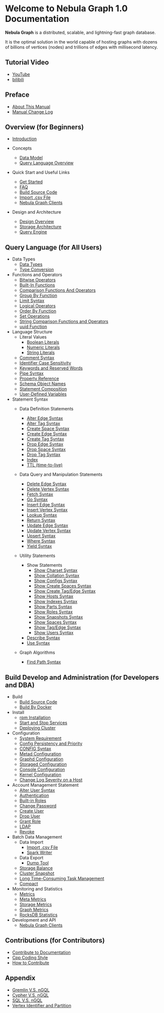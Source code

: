 # Welcome to Nebula Graph 1.0 Documentation

**Nebula Graph** is a distributed, scalable, and lightning-fast graph database.

It is the optimal solution in the world capable of hosting graphs with dozens of billions of vertices (nodes) and trillions of edges with millisecond latency.

## Tutorial Video

* [YouTube](https://www.youtube.com/channel/UC73V8q795eSEMxDX4Pvdwmw/)
* [bilibili](https://space.bilibili.com/472621355)

## Preface

* [About This Manual](0.about-this-manual.md)
* [Manual Change Log](CHANGELOG.md)

## Overview (for Beginners)

* [Introduction](1.overview/0.introduction.md)
* Concepts
  * [Data Model](1.overview/1.concepts/1.data-model.md)
  * [Query Language Overview](1.overview/1.concepts/2.nGQL-overview.md)
* Quick Start and Useful Links
  * [Get Started](1.overview/2.quick-start/1.get-started.md)
  * [FAQ](1.overview/2.quick-start/2.FAQ.md)
  * [Build Source Code](3.build-develop-and-administration/1.build/1.build-source-code.md)
  * [Import .csv File](3.build-develop-and-administration/5.storage-service-administration/data-import/import-csv-file.md)
  <!-- * [Ingest .sst File](3.build-develop-and-administration/5.storage-service-administration/data-import/download-and-ingest-sst-file.md) -->
  * [Nebula Graph Clients](1.overview/2.quick-start/3.supported-clients.md)

* Design and Architecture
  * [Design Overview](1.overview/3.design-and-architecture/1.design-and-architecture.md)
  * [Storage Architecture](1.overview/3.design-and-architecture/2.storage-design.md)
  * [Query Engine](1.overview/3.design-and-architecture/3.query-engine.md)

## Query Language (for All Users)

* Data Types
  * [Data Types](2.query-language/1.data-types/data-types.md)
  * [Type Conversion](2.query-language/1.data-types/type-conversion.md)
* Functions and Operators
  * [Bitwise Operators](2.query-language/2.functions-and-operators/bitwise-operators.md)
  * [Built-In Functions](2.query-language/2.functions-and-operators/built-in-functions.md)
  * [Comparison Functions And Operators](2.query-language/2.functions-and-operators/comparison-functions-and-operators.md)
  * [Group By Function](2.query-language/2.functions-and-operators/group-by-function.md)
  * [Limit Syntax](2.query-language/2.functions-and-operators/limit-syntax.md)
  * [Logical Operators](2.query-language/2.functions-and-operators/logical-operators.md)
  * [Order By Function](2.query-language/2.functions-and-operators/order-by-function.md)
  * [Set Operations](2.query-language/2.functions-and-operators/set-operations.md)
  * [String Comparison Functions and Operators](2.query-language/2.functions-and-operators/string-comparison-functions-and-operators.md)
  * [uuid Function](2.query-language/2.functions-and-operators/uuid.md)
* Language Structure
  * Literal Values
    * [Boolean Literals](2.query-language/3.language-structure/literal-values/boolean-literals.md)
    * [Numeric Literals](2.query-language/3.language-structure/literal-values/numeric-literals.md)
    * [String Literals](2.query-language/3.language-structure/literal-values/string-literals.md)
  * [Comment Syntax](2.query-language/3.language-structure/comment-syntax.md)
  * [Identifier Case Sensitivity](2.query-language/3.language-structure/identifier-case-sensitivity.md)
  * [Keywords and Reserved Words](2.query-language/3.language-structure/keywords-and-reserved-words.md)
  * [Pipe Syntax](2.query-language/3.language-structure/pipe-syntax.md)
  * [Property Reference](2.query-language/3.language-structure/property-reference.md)
  * [Schema Object Names](2.query-language/3.language-structure/schema-object-names.md)
  * [Statement Composition](2.query-language/3.language-structure/statement-composition.md)
  * [User-Defined Variables](2.query-language/3.language-structure/user-defined-variables.md)
* Statement Syntax
  * Data Definition Statements
    * [Alter Edge Syntax](2.query-language/4.statement-syntax/1.data-definition-statements/alter-edge-syntax.md)
    * [Alter Tag Syntax](2.query-language/4.statement-syntax/1.data-definition-statements/alter-tag-syntax.md)
    * [Create Space Syntax](2.query-language/4.statement-syntax/1.data-definition-statements/create-space-syntax.md)
    * [Create Edge Syntax](2.query-language/4.statement-syntax/1.data-definition-statements/create-edge-syntax.md)
    * [Create Tag Syntax](2.query-language/4.statement-syntax/1.data-definition-statements/create-tag-syntax.md)
    * [Drop Edge Syntax](2.query-language/4.statement-syntax/1.data-definition-statements/drop-edge-syntax.md)
    * [Drop Space Syntax](2.query-language/4.statement-syntax/1.data-definition-statements/drop-space-syntax.md)
    * [Drop Tag Syntax](2.query-language/4.statement-syntax/1.data-definition-statements/drop-tag-syntax.md)
    * [Index](2.query-language/4.statement-syntax/1.data-definition-statements/index.md)
    * [TTL (time-to-live)](2.query-language/4.statement-syntax/1.data-definition-statements/TTL.md)
  * Data Query and Manipulation Statements
    * [Delete Edge Syntax](2.query-language/4.statement-syntax/2.data-query-and-manipulation-statements/delete-edge-syntax.md)
    * [Delete Vertex Syntax](2.query-language/4.statement-syntax/2.data-query-and-manipulation-statements/delete-vertex-syntax.md)
    * [Fetch Syntax](2.query-language/4.statement-syntax/2.data-query-and-manipulation-statements/fetch-syntax.md)
    * [Go Syntax](2.query-language/4.statement-syntax/2.data-query-and-manipulation-statements/go-syntax.md)
    * [Insert Edge Syntax](2.query-language/4.statement-syntax/2.data-query-and-manipulation-statements/insert-edge-syntax.md)
    * [Insert Vertex Syntax](2.query-language/4.statement-syntax/2.data-query-and-manipulation-statements/insert-vertex-syntax.md)
    * [Lookup Syntax](2.query-language/4.statement-syntax/2.data-query-and-manipulation-statements/lookup-syntax.md)
    * [Return Syntax](2.query-language/4.statement-syntax/2.data-query-and-manipulation-statements/return-syntax.md)
    * [Update Edge Syntax](2.query-language/4.statement-syntax/2.data-query-and-manipulation-statements/update-edge-syntax.md)
    * [Update Vertex Syntax](2.query-language/4.statement-syntax/2.data-query-and-manipulation-statements/update-edge-syntax.md)
    * [Upsert Syntax](2.query-language/4.statement-syntax/2.data-query-and-manipulation-statements/upsert-syntax.md)
    * [Where Syntax](2.query-language/4.statement-syntax/2.data-query-and-manipulation-statements/where-syntax.md)
    * [Yield Syntax](2.query-language/4.statement-syntax/2.data-query-and-manipulation-statements/yield-syntax.md)

  * Utility Statements
    * Show Statements
      * [Show Charset Syntax](2.query-language/4.statement-syntax/3.utility-statements/show-statements/show-charset-syntax.md)
      * [Show Collation Syntax](2.query-language/4.statement-syntax/3.utility-statements/show-statements/show-collation-syntax.md)
      * [Show Configs Syntax](2.query-language/4.statement-syntax/3.utility-statements/show-statements/show-configs-syntax.md)
      * [Show Create Spaces Syntax](2.query-language/4.statement-syntax/3.utility-statements/show-statements/show-create-space-syntax.md)
      * [Show Create Tag/Edge Syntax](2.query-language/4.statement-syntax/3.utility-statements/show-statements/show-create-tag-edge-syntax.md)
      * [Show Hosts Syntax](2.query-language/4.statement-syntax/3.utility-statements/show-statements/show-hosts-syntax.md)
      * [Show Indexes Syntax](2.query-language/4.statement-syntax/3.utility-statements/show-statements/show-indexes-syntax.md)
      * [Show Parts Syntax](2.query-language/4.statement-syntax/3.utility-statements/show-statements/show-parts-syntax.md)
      * [Show Roles Syntax](2.query-language/4.statement-syntax/3.utility-statements/show-statements/show-roles-syntax.md)
      * [Show Snapshots Syntax](2.query-language/4.statement-syntax/3.utility-statements/show-statements/show-snapshots-syntax.md)
      * [Show Spaces Syntax](2.query-language/4.statement-syntax/3.utility-statements/show-statements/show-spaces-syntax.md)
      * [Show Tag/Edge Syntax](2.query-language/4.statement-syntax/3.utility-statements/show-statements/show-tags-edges-syntax.md)
      * [Show Users Syntax](2.query-language/4.statement-syntax/3.utility-statements/show-statements/show-users-syntax.md)
    * [Describe Syntax](2.query-language/4.statement-syntax/3.utility-statements/describe-syntax.md)
    * [Use Syntax](2.query-language/4.statement-syntax/3.utility-statements/use-syntax.md)

  * Graph Algorithms
    * [Find Path Syntax](2.query-language/4.statement-syntax/4.graph-algorithms/find-path-syntax.md)

## Build Develop and Administration (for Developers and DBA)

* Build
  * [Build Source Code](3.build-develop-and-administration/1.build/1.build-source-code.md)
  * [Build By Docker](3.build-develop-and-administration/1.build/2.build-by-docker.md)
* Install
  * [rpm Installation](3.build-develop-and-administration/2.install/1.install-with-rpm-deb.md)
  * [Start and Stop Services](3.build-develop-and-administration/2.install/2.start-stop-service.md)
  * [Deploying Cluster](3.build-develop-and-administration/2.install/deploy-nebula-with-swarm.md)
* Configuration
  * [System Requirement](3.build-develop-and-administration/3.configurations/0.system-requirement.md)
  * [Config Persistency and Priority](3.build-develop-and-administration/3.configurations/1.config-persistency-and-priority.md)
  * [CONFIG Syntax](3.build-develop-and-administration/3.configurations/2.configs-syntax.md)
  * [Metad Configuration](3.build-develop-and-administration/3.configurations/3.meta-config.md)
  * [Graphd Configuration](3.build-develop-and-administration/3.configurations/4.graph-config.md)
  * [Storaged Configuration](3.build-develop-and-administration/3.configurations/5.storage-config.md)
  * [Console Configuration](3.build-develop-and-administration/3.configurations/6.console-config.md)
  * [Kernel Configuration](3.build-develop-and-administration/3.configurations/7.kernel-config.md)
  * [Change Log Severity on a Host](3.build-develop-and-administration/3.configurations/8.single-node-log.md)
* Account Management Statement
  * [Alter User Syntax](3.build-develop-and-administration/4.account-management-statements/alter-user-syntax.md)
  * [Authentication](3.build-develop-and-administration/4.account-management-statements/authentication.md)
  * [Built-in Roles](3.build-develop-and-administration/4.account-management-statements/built-in-roles.md)
  * [Change Password](3.build-develop-and-administration/4.account-management-statements/change-password.md)
  * [Create User](3.build-develop-and-administration/4.account-management-statements/create-user-syntax.md)
  * [Drop User](3.build-develop-and-administration/4.account-management-statements/drop-user-syntax.md)
  * [Grant Role](3.build-develop-and-administration/4.account-management-statements/grant-role-syntax.md)
  * [LDAP](3.build-develop-and-administration/4.account-management-statements/LDAP.md)
  * [Revoke](3.build-develop-and-administration/4.account-management-statements/revoke-syntax.md)
* Batch Data Management
  * Data Import
    <!-- * [Download And Ingest .sst File](3.build-develop-and-administration/5.storage-service-administration/data-import/download-and-ingest-sst-file.md) -->
    * [Import .csv File](3.build-develop-and-administration/5.storage-service-administration/data-import/import-csv-file.md)
    * [Spark Writer](3.build-develop-and-administration/5.storage-service-administration/data-import/spark-writer.md)
  * Data Export
    * [Dump Tool](3.build-develop-and-administration/5.storage-service-administration/data-export/dump-tool.md)
  * [Storage Balance](3.build-develop-and-administration/5.storage-service-administration/storage-balance.md)
  * [Cluster Snapshot](3.build-develop-and-administration/5.storage-service-administration/cluster-snapshot.md)
  * [Long Time-Consuming Task Management](3.build-develop-and-administration/5.storage-service-administration/job-manager.md)
  * [Compact](3.build-develop-and-administration/5.storage-service-administration/compact.md)
* Monitoring and Statistics
  <!-- * [Connect Prometheus](3.build-develop-and-administration/7.monitor/0.connect-prometheus.md) -->
  * [Metrics](3.build-develop-and-administration/7.monitor/1.metrics-exposer.md)
  * [Meta Metrics](3.build-develop-and-administration/7.monitor/2.meta-metrics.md)
  * [Storage Metrics](3.build-develop-and-administration/7.monitor/3.storage-metrics.md)
  * [Graph Metrics](3.build-develop-and-administration/7.monitor/4.graph-metrics.md)
  * [RocksDB Statistics](3.build-develop-and-administration/7.monitor/5.rocksdb-statistics.md)
* Development and API
  <!-- * [Key Value API](3.build-develop-and-administration/6.develop-and-interface/kv-interfaces.md) -->
  * [Nebula Graph Clients](1.overview/2.quick-start/3.supported-clients.md)

## Contributions (for Contributors)

* [Contribute to Documentation](4.contributions/contribute-to-documentation.md)
* [Cpp Coding Style](4.contributions/cpp-coding-style.md)
* [How to Contribute](4.contributions/how-to-contribute.md)

## Appendix

* [Gremlin V.S. nGQL](5.appendix/gremlin-ngql.md)
* [Cypher V.S. nGQL](5.appendix/cypher-ngql.md)
* [SQL V.S. nGQL](5.appendix/sql-ngql.md)
* [Vertex Identifier and Partition](5.appendix/vid-partition.md)
